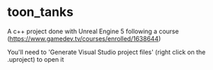 # toon_tanks
A c++ project done with Unreal Engine 5 following a course (https://www.gamedev.tv/courses/enrolled/1638644)

You'll need to 'Generate Visual Studio project files' (right click on the .uproject) to open it

